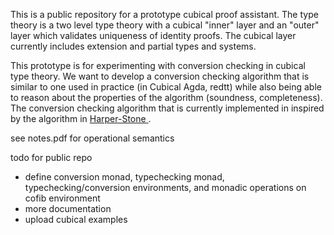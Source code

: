 This is a public repository for a prototype cubical proof assistant. The type theory is a two level type theory with a cubical "inner" layer and an "outer" layer which validates uniqueness of identity proofs. The cubical layer currently includes extension and partial types and systems. 

This prototype is for experimenting with conversion checking in cubical type theory. We want to develop a conversion checking algorithm that is similar to one used in practice (in Cubical Agda, redtt) while also being able to reason about the properties of the algorithm (soundness, completeness). The conversion checking algorithm that is currently implemented in inspired by the algorithm in [Harper-Stone ](https://www.cs.cmu.edu/~rwh/papers/singletons/tocl-revised.pdf).

see notes.pdf for operational semantics

todo for public repo
- define conversion monad, typechecking monad, typechecking/conversion environments, and monadic operations on cofib environment
- more documentation
- upload cubical examples
